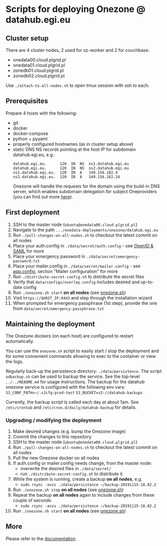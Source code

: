 # Scripts for deploying Onezone @ datahub.egi.eu

## Cluster setup

There are 4 cluster nodes, 2 used for oz-worker and 2 for couchbase:
* onedata00.cloud.plgrid.pl
* onedata01.cloud.plgrid.pl
* zonedb01.cloud.plgrid.pl
* zonedb02.cloud.plgrid.pl

Use `./attach-to-all-nodes.sh` to open tmux session with ssh to each.


## Prerequisites

Prepare 4 hosts with the following:
* git
* docker
* docker-compose
* python + pyyaml
* properly configured hostnames (as in cluster setup above)
* static DNS NS records pointing at the host IP for subdomain datahub.egi.eu, e.g.:
  ```
  datahub.egi.eu.      120  IN  NS  ns1.datahub.egi.eu
  datahub.egi.eu.      120  IN  NS  ns2.datahub.egi.eu
  ns1.datahub.egi.eu.  120  IN  A   149.156.182.4
  ns2.datahub.egi.eu.  120  IN  A   149.156.182.24
  ```
  Onezone will handle the requests for the domain using the build-in DNS server,
  which enables subdomain delegation for subject Oneproviders (you can find out
  more [here][Subdomain delegation]).


## First deployment

1. SSH to the master node (`ubuntu@onedata00.cloud.plgrid.pl`)
2. Navigate to the path `.../onedata-deployments/onezone/datahub.egi.eu`
3. Run `./pull-changes-on-all-nodes.sh` to checkout the latest commit on all nodes
4. Place your auth.config in `./data/secret/auth.config` - see [OpenID & SAML] for more
5. Place your emergency password in `./data/secret/emergency-password.txt`
6. Place your mailer.config in `./data/secret/mailer.config` - see [app.config], section "Mailer configuration" for more
7. Run `./distribute-secret-config.sh` to distribute the secret files 
8. Verify that `data/configs/overlay.config` includes desired and up-to-date config
9. Run `./onezone.sh start` **on all nodes** (see [onezone.sh]) 
10. Visit `https://$HOST_IP:9443` and step through the installation wizard
11. When prompted for emergency passphrase (1st step), provide the one from `data/secret/emergency-passphrase.txt`


## Maintaining the deployment

The Onezone dockers (on each host) are configured to restart automatically. 

You can use the `onezone.sh` script to easily start / stop the deployment and
for some convenient commands allowing to exec to the container or view the logs.

Regularly back-up the persistence directory: `./data/persistence`. The script `odbackup.sh`
can be used to backup the service. See the top-level `../../README.md` for 
usage instructions. The backup for the datahub onezone service is configured with 
the following env vars:
`S3_CONF_PATH=~/.s3cfg-prod-test`
`S3_BUCKET=s3://datahub-backups`

Currently, the backup script is called each day at about 1am. See `/etc/crontab` and 
`/etc/cron.d/daily/datahub-backup` for details. 

### Upgrading / modifying the deployment

1. Make desired changes (e.g. bump the Onezone image)
2. Commit the changes to this repository
3. SSH to the master node (`ubuntu@onedata00.cloud.plgrid.pl`)
4. Run `./pull-changes-on-all-nodes.sh` to checkout the latest commit on all nodes
5. Pull the new Onezone docker on all nodes
6. If auth.config or mailer.config needs change, from the master node:
    * overwrite the desired files in `./data/secret/`
    * run `./distribute-secret-config.sh` to distribute it
7. While the system is running, create a backup **on all nodes**, e.g.
    * `sudo rsync -avzs ./data/persistence ~/backup-20191115-18.02.2` 
8. Run `./onezone.sh stop` **on all nodes** (see [onezone.sh]) 
9. Repeat the backup **on all nodes** again to include changes from these couple of seconds
    * `sudo rsync -avzs ./data/persistence ~/backup-20191115-18.02.2` 
10. Run `./onezone.sh start` **on all nodes** (see [onezone.sh]) 


## More

Please refer to the [documentation][onezone docs].


[Subdomain delegation]: https://onedata.org/#/home/documentation/doc/administering_onedata/onezone_tutorial[dns-records-setup-for-subdomain-delegation].html
[onezone.sh]: ../../README.md#onezone.sh
[OpenID & SAML]: https://onedata.org/#/home/documentation/doc/administering_onedata/openid_saml_configuration/openid_saml_configuration_19_02.html
[onezone docs]: https://onedata.org/#/home/documentation/doc/administering_onedata/onezone_tutorial.html
[app.config]: https://github.com/onedata/oz-worker/blob/develop/rel/files/app.config